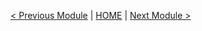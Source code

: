 [< Previous Module](../modules/module04.md) | [HOME](../README.md) | [Next Module >](../modules/module06.md)
